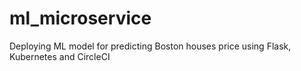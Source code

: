 # ml_microservice
Deploying ML model for predicting Boston houses price using Flask, Kubernetes and CircleCI
